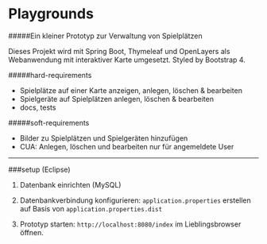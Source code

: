 # Playgrounds
#####Ein kleiner Prototyp zur Verwaltung von Spielplätzen

Dieses Projekt wird mit Spring Boot, Thymeleaf und OpenLayers als Webanwendung mit interaktiver Karte umgesetzt.
Styled by Bootstrap 4.

#####hard-requirements

- Spielplätze auf einer Karte anzeigen, anlegen, löschen & bearbeiten
- Spielgeräte auf Spielplätzen anlegen, löschen & bearbeiten
- docs, tests

#####soft-requirements

- Bilder zu Spielplätzen und Spielgeräten hinzufügen
- CUA: Anlegen, löschen und bearbeiten nur für angemeldete User


--------


###setup (Eclipse)
1. Datenbank einrichten (MySQL)

2. Datenbankverbindung konfigurieren: 
`application.properties` erstellen auf Basis von `application.properties.dist`

3. Prototyp starten:
`http://localhost:8080/index` im Lieblingsbrowser öffnen.


  

